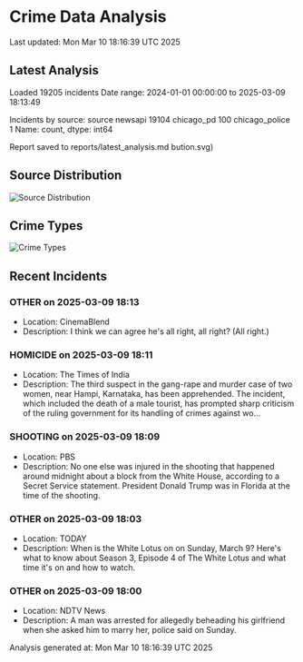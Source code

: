 # Crime Data Analysis
Last updated: Mon Mar 10 18:16:39 UTC 2025

## Latest Analysis

Loaded 19205 incidents
Date range: 2024-01-01 00:00:00 to 2025-03-09 18:13:49

Incidents by source:
source
newsapi           19104
chicago_pd          100
chicago_police        1
Name: count, dtype: int64

Report saved to reports/latest_analysis.md
bution.svg)

## Source Distribution
![Source Distribution](images/source_distribution.svg)

## Crime Types
![Crime Types](images/crime_types.svg)

## Recent Incidents

### OTHER on 2025-03-09 18:13
- Location: CinemaBlend
- Description: I think we can agree he's all right, all right? (All right.)


### HOMICIDE on 2025-03-09 18:11
- Location: The Times of India
- Description: The third suspect in the gang-rape and murder case of two women, near Hampi, Karnataka, has been apprehended. The incident, which included the death of a male tourist, has prompted sharp criticism of the ruling government for its handling of crimes against wo…


### SHOOTING on 2025-03-09 18:09
- Location: PBS
- Description: No one else was injured in the shooting that happened around midnight about a block from the White House, according to a Secret Service statement. President Donald Trump was in Florida at the time of the shooting.


### OTHER on 2025-03-09 18:03
- Location: TODAY
- Description: When is the White Lotus on on Sunday, March 9? Here's what to know about Season 3, Episode 4 of The White Lotus and what time it's on and how to watch.


### OTHER on 2025-03-09 18:00
- Location: NDTV News
- Description: A man was arrested for allegedly beheading his girlfriend when she asked him to marry her, police said on Sunday.

Analysis generated at: Mon Mar 10 18:16:39 UTC 2025
